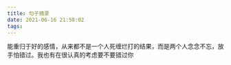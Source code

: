 ```yaml
---
title: 句子摘录
date: 2021-06-16 21:58:02
tags:
---
```


能重归于好的感情，从来都不是一个人死缠烂打的结果，而是两个人念念不忘，放手怕错过。我也有在很认真的考虑要不要错过你
